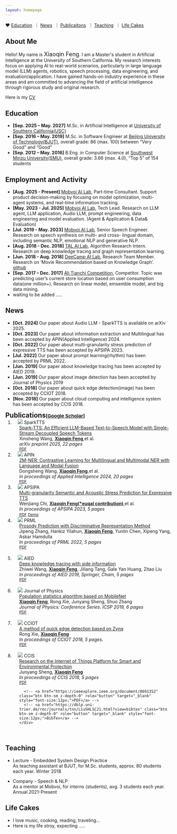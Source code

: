```yaml
---
layout: homepage
---
```

&#x2665; [Education](#education)  &nbsp;｜ [News](#news)  &nbsp;｜ [Publicaitons](#publications) &nbsp;｜ [Teaching](#teaching) &nbsp;｜ [Life Cakes](#life)

## <span id='about'>About Me</span>
<p align="justify">

Hello! My name is <font size=4px>Xiaoqin Feng</font>. I am a Master's student in Artificial Intelligence at the University of Southern California. My research interests focus on applying AI to real-world scenarios, particularly in large language model (LLM) agents, robotics, speech processing, data engineering, and evaluation/application. I have gained hands-on industry experience in these areas and am committed to advancing the field of artificial intelligence through rigorous study and original research.</p>
Here is my [CV](https://xqfeng-josie.github.io/resume/xiaoqin_cv.pdf)
<!-- **<font color=red>&#x1F4EC;I am applying for M.S. or MBA in computer science. </font>**Here is my [CV](https://xqfeng-josie.github.io/resume/xiaoqin_cv.pdf) and my [personal research statement](https://xqfeng-josie.github.io/resume/PS/xiaoqin-ps-general.pdf). -->

<!-- ## <span id='interests'>Research Interests</span>   

- **Natural Language Processing:** natural language understanding, semantic analysis, knowledge acquisition, 
information extraction, information representation, and their practical application. 
- **Machine Learning:** robust learning, unsupervised learning or semi-supervised learning, transfer learning.
- **Data Science:** data mining, dataset construction. -->
<!--
<strong style="color:#e74d3c; font-weight:600">I am looking for a postdoc or research scientist position in the US and EU. I would appreciate a ping if you see a job I might fit.</strong>
-->

## <span id='education'>Education</span>   
- **[Sep. 2025 –  May. 2027]** M.Sc. in Artificial Intelligence at [University of Southern California(USC)](https://english.bjut.edu.cn/)
- **[Sep. 2016 –  May. 2019]** M.Sc. in Software Engineer at [Beijing University of Technology(BJUT)](https://english.bjut.edu.cn/), overall grade: 86 (max. 100) between “Very Good” and “Good”
- **[Sep. 2012 – May. 2016]** B.Eng. in Computer Science at [Southwest Minzu University(SMU)](https://english.swun.edu.cn/), overall grade: 3.66 (max. 4.0), “Top 5” of 154 students

## <span id='activity'>Employment and Activity</span>   
- **[Aug. 2025 - Present]** [Mobvoi AI Lab](https://www.mobvoi.com/us), Part-time Consultant. Support product decision-making by focusing on model optimization, multi-agent systems, and real-time information tracking.
- **[May. 2023 - Jul. 2025]** [Mobvoi AI Lab](https://www.mobvoi.com/us), Tech Lead. Research on LLM agent, LLM application, Audio LLM, prompt engineering, data engineering and model evaluation. (Agent & Application & Data& Evaluation)
- **[Jul. 2019 - May. 2023]** [Mobvoi AI Lab](https://www.mobvoi.com/us), Senior Speech Engineer. Research on speech synthesis on multi- and cross- lingual domain, including semantic NLP, emotional NLP and generative NLP.
- **[Aug. 2018 - Dec. 2018]** [TAL AI Lab](https://en.100tal.com/), Algorithm Research Intern. Research on deep knowledge tracing and graph representation learning.
- **[Jun. 2018 - Aug. 2018]** [DeeCamp AI Lab](https://deecamp.com/#/home), Research Team Member. Research on ‘Movie Recommendation based on Knowledge Graph’. [github](https://github.com/XqFeng-Josie/Recommender-System-RS/tree/master/deecamp2018)
- **[Sep. 2017 – Dec. 2017]** [Ali Tianchi Competition](https://tianchi.aliyun.com/competition/entrance/231620/information), Competitor. Topic was predicting user’s current store location based on user consumption data(one million+). Research on linear model, emsemble model, and big data mining.
- waiting to be added .....

## <span id='news'>News</span>  
- **[Oct. 2024]** Our paper about Audio LLM - SparkTTS is available on arXiv 2025.
- **[Oct. 2023]** Our paper about information extraction and Multilingual has been accepted by APIN(Applied Intelligence) 2024.
- **[Oct. 2022]** Our paper about multi-granularity stress prediction of expressive TTS has been accepted by APSIPA 2023.
- **[Jul. 2022]** Our paper about prompt learning(rhythm) has been accepted by PRML 2022.
- **[Jun. 2019]** Our paper about knowledge tracing has been accepted by AIED 2019.
- **[Jun. 2019]** Our paper about image detection has been accepted by Journal of Physics 2019
- **[Oct. 2018]** Our paper about quick edge detection(image) has been accepted by CCIOT 2018.
- **[Nov. 2018]** Our paper about cloud computing and intelligence system has been accepted by CCIS 2018.

<h2 id="publications" style="margin: 2px 0px -15px;"><span id='publications'>Publications</span><temp style="font-size:15px;">[</temp><a href="https://scholar.google.com/citations?user=-rW26N0AAAAJ" target="_blank" style="font-size:15px;">Google Scholar</a><temp style="font-size:15px;">]</temp></h2>

<div class="publications">
<ol class="bibliography">




<li>
<div class="pub-row">
  <div class="col-sm-3 abbr" style="position: relative;padding-right: 15px;padding-left: 15px;">
    <img src="/assets/img/SparkTTS.jpg" class="teaser img-fluid z-depth-1">
            <abbr class="badge">SparkTTS</abbr>
  </div>
  <div id="peng2021copo" class="col-sm-9" style="position: relative;width: 100%;padding-right: 15px;padding-left: 20px;">
      <div class="title"> <a href="https://arxiv.org/pdf/2503.01710"> Spark-TTS: An Efficient LLM-Based Text-to-Speech Model with
Single-Stream Decoupled Speech Tokens </a></div>
      <div class="author">
        Xinsheng Wang, <strong><u>Xiaoqin Feng</u></strong>,et al.
      </div>
      <div class="periodical"><em>arXiv preprint 2025, 22 pages</em>
      </div>
    <div class="links">
      <a href="https://arxiv.org/pdf/2503.01710" class="btn btn-sm z-depth-0" role="button" target="_blank" style="font-size:12px;">PDF</a>
      <!-- <a href="https://github.com/yaoyao-liu/meta-transfer-learning" class="btn btn-sm z-depth-0" role="button" target="_blank" style="font-size:12px;">Code</a>
      <a href="https://bibliography.yliu.de/TPAMI22.txt" class="btn btn-sm z-depth-0" role="button" target="_blank" style="font-size:12px;">BibTex</a> -->
    </div>
  </div>
</div>
</li>


<li>
<div class="pub-row">
  <div class="col-sm-3 abbr" style="position: relative;padding-right: 15px;padding-left: 15px;">
    <img src="/assets/img/APIN_2024.jpg" class="teaser img-fluid z-depth-1">
            <abbr class="badge">APIN</abbr>
  </div>
  <div id="peng2021copo" class="col-sm-9" style="position: relative;width: 100%;padding-right: 15px;padding-left: 20px;">
      <div class="title"> <a href="https://arxiv.org/pdf/2404.17122v1"> 2M-NER: Contrastive Learning for Multilingual and Multimodal NER with Language and Modal Fusion </a></div>
      <div class="author">
        Dongsheng Wang, <strong><u>Xiaoqin Feng</u></strong>,et al.
      </div>
      <div class="periodical"><em>In proceedings of Applied Intelligence 2024, 20 pages</em>
      </div>
    <div class="links">
      <a href="https://arxiv.org/pdf/2404.17122v1" class="btn btn-sm z-depth-0" role="button" target="_blank" style="font-size:12px;">PDF</a>
      <!-- <a href="https://github.com/yaoyao-liu/meta-transfer-learning" class="btn btn-sm z-depth-0" role="button" target="_blank" style="font-size:12px;">Code</a>
      <a href="https://bibliography.yliu.de/TPAMI22.txt" class="btn btn-sm z-depth-0" role="button" target="_blank" style="font-size:12px;">BibTex</a> -->
    </div>
  </div>
</div>
</li>


<li>
<div class="pub-row">
  <div class="col-sm-3 abbr" style="position: relative;padding-right: 15px;padding-left: 15px;">
    <img src="/assets/img/APSIPA2023.png" class="teaser img-fluid z-depth-1">
            <abbr class="badge">APSIPA</abbr>
  </div>
  <div id="peng2021copo" class="col-sm-9" style="position: relative;width: 100%;padding-right: 15px;padding-left: 20px;">
      <div class="title"><a href="https://xqfeng-josie.github.io/resume/publications/APSIPA2023.pdf">Multi-granularity Semantic and Acoustic Stress Prediction for Expressive TTS </a></div>
      <div class="author">
        Wenjiang Chi, <strong><u>Xiaoqin Feng(*euqal contribution)</u></strong>,et al.
      </div>
      <div class="periodical"><em>In proceedings of APSIPA 2023, 5 pages</em>
      </div>
    <div class="links">
      <a href="https://xqfeng-josie.github.io/resume/publications/APSIPA2023.pdf" class="btn btn-sm z-depth-0" role="button" target="_blank" style="font-size:12px;">PDF</a>
      <a href="https://xqfeng-josie.github.io/stress/" class="btn btn-sm z-depth-0" role="button" target="_blank" style="font-size:12px;">Demo</a>
      <!-- <a href="https://github.com/yaoyao-liu/meta-transfer-learning" class="btn btn-sm z-depth-0" role="button" target="_blank" style="font-size:12px;">Code</a>
      <a href="https://bibliography.yliu.de/TPAMI22.txt" class="btn btn-sm z-depth-0" role="button" target="_blank" style="font-size:12px;">BibTex</a> -->
    </div>
  </div>
</div>
</li>



<li>
<div class="pub-row">
  <div class="col-sm-3 abbr" style="position: relative;padding-right: 15px;padding-left: 15px;">
    <img src="/assets/img/prompt2022.png" class="teaser img-fluid z-depth-1">
            <abbr class="badge">PRML</abbr>
  </div>
  <div id="peng2021copo" class="col-sm-9" style="position: relative;width: 100%;padding-right: 15px;padding-left: 20px;">
      <div class="title"><a href="https://xqfeng-josie.github.io/resume/publications/PRML2022.pdf">Prosody Prediction with Discriminative Representation Method</a></div>
      <div class="author">
        Jipeng Zhang, Hankiz Yilahun, <strong><u>Xiaoqin Feng</u></strong>, Yunlin Chen, Xipeng Yang, Askar Hamdulla
      </div>
      <div class="periodical"><em>In proceedings of PRML 2022, 5 pages</em>
      </div>
    <div class="links">
    <a href="https://xqfeng-josie.github.io/resume/publications/PRML2022.pdf" class="btn btn-sm z-depth-0" role="button" target="_blank" style="font-size:12px;">PDF</a>
      <!-- <a href="https://ieeexplore.ieee.org/abstract/document/9882251" class="btn btn-sm z-depth-0" role="button" target="_blank" style="font-size:12px;">PDF</a> -->
      <!-- <a href="https://github.com/yaoyao-liu/meta-transfer-learning" class="btn btn-sm z-depth-0" role="button" target="_blank" style="font-size:12px;">Code</a>
      <a href="https://bibliography.yliu.de/TPAMI22.txt" class="btn btn-sm z-depth-0" role="button" target="_blank" style="font-size:12px;">BibTex</a> -->
    </div>
  </div>
</div>
</li>

<br>
  
<li>
<div class="pub-row">
  <div class="col-sm-3 abbr" style="position: relative;padding-right: 15px;padding-left: 15px;">
    <img src="/assets/img/knowledge2019.png" class="teaser img-fluid z-depth-1">
            <abbr class="badge">AIED</abbr>
  </div>
  <div id="peng2021copo" class="col-sm-9" style="position: relative;width: 100%;padding-right: 15px;padding-left: 20px;">
      <div class="title"><a href="https://arxiv.org/pdf/1909.00372.pdf">Deep knowledge tracing with side information</a></div>
      <div class="author">
        Zhiwei Wang, <strong><u>Xiaoqin Feng</u></strong>, Jiliang Tang, Gale Yan Huang, Zitao Liu</div>
      <div class="periodical"><em>In proceedings of AIED 2019, Springer, Cham, 5 pages</em>
      </div>
    <div class="links">
      <a href="https://arxiv.org/pdf/1909.00372.pdf" class="btn btn-sm z-depth-0" role="button" target="_blank" style="font-size:12px;">PDF</a>
      <!-- <a href="https://gitlab.mpi-klsb.mpg.de/yaoyaoliu/rmm/" class="btn btn-sm z-depth-0" role="button" target="_blank" style="font-size:12px;">Code</a>
      <a href="https://class-il.mpi-inf.mpg.de/rmm/" class="btn btn-sm z-depth-0" role="button" target="_blank" style="font-size:12px;">Project Page</a>
      <a href="https://bibliography.yliu.de/NeurIPS21.txt" class="btn btn-sm z-depth-0" role="button" target="_blank" style="font-size:12px;">BibTex</a> -->
    </div>
  </div>
</div>
</li>
<br>


<li>
<div class="pub-row">
  <div class="col-sm-3 abbr" style="position: relative;padding-right: 15px;padding-left: 15px;">
    <img src="/assets/img/mobilenet2018.png" class="teaser img-fluid z-depth-1">
            <abbr class="badge">Journal of Physics</abbr>
  </div>
  <div id="peng2021copo" class="col-sm-9" style="position: relative;width: 100%;padding-right: 15px;padding-left: 20px;">
      <div class="title"><a href="https://iopscience.iop.org/article/10.1088/1742-6596/1237/2/022045/pdf">Population statistics algorithm based on MobileNet</a></div>
      <div class="author"><strong><u>Xiaoqin Feng</u></strong>, Rong Xie, Junyang Sheng, Shuo Zhang</div>
      <div class="periodical"><em>Journal of Physics: Conference Series. ICSP 2019, 6 pages</em>
      </div>
    <div class="links">
      <a href="https://iopscience.iop.org/article/10.1088/1742-6596/1237/2/022045/pdf" class="btn btn-sm z-depth-0" role="button" target="_blank" style="font-size:12px;">PDF</a>
      <!-- <a href="https://github.com/xinzheli1217/learning-to-self-train" class="btn btn-sm z-depth-0" role="button" target="_blank" style="font-size:12px;">Code</a>
      <a href="https://bibliography.yliu.de/CVIU21.txt" class="btn btn-sm z-depth-0" role="button" target="_blank" style="font-size:12px;">BibTex</a> -->
    </div>
  </div>
</div>
</li>
<br>
<li>
<div class="pub-row">
  <div class="col-sm-3 abbr" style="position: relative;padding-right: 15px;padding-left: 15px;">
    <img src="/assets/img/imagedetect2018.png" class="teaser img-fluid z-depth-1">
            <abbr class="badge">CCIOT</abbr>
  </div>
  <div id="peng2021copo" class="col-sm-9" style="position: relative;width: 100%;padding-right: 15px;padding-left: 20px;">
      <div class="title"><a href="https://xqfeng-josie.github.io/resume/publications/CCIOT2018.pdf">A method of quick edge detection based on Zynq</a></div>
      <div class="author">  Rong Xie, <strong><u>Xiaoqin Feng</u></strong></div>
      <div class="periodical"><em> In proceedings of CCIOT 2018, 5 pages.</em>
      </div>
    <div class="links">
     <a href="https://xqfeng-josie.github.io/resume/publications/CCIOT2018.pdf" class="btn btn-sm z-depth-0" role="button" target="_blank" style="font-size:12px;">PDF</a>
<!-- 
      <a href="https://ieeexplore.ieee.org/document/9032641" class="btn btn-sm z-depth-0" role="button" target="_blank" style="font-size:12px;">PDF</a> -->
      <!-- <a href="https://github.com/xinzheli1217/learning-to-self-train" class="btn btn-sm z-depth-0" role="button" target="_blank" style="font-size:12px;">Code</a>
      <a href="https://bibliography.yliu.de/CVIU21.txt" class="btn btn-sm z-depth-0" role="button" target="_blank" style="font-size:12px;">BibTex</a> -->
    </div>
  </div>
</div>
</li>

<br>

<li>
<div class="pub-row">
  <div class="col-sm-3 abbr" style="position: relative;padding-right: 15px;padding-left: 15px;">
    <img src="/assets/img/ccis2018.png" class="teaser img-fluid z-depth-1">
            <abbr class="badge">CCIS</abbr>
  </div>
  <div id="peng2021copo" class="col-sm-9" style="position: relative;width: 100%;padding-right: 15px;padding-left: 20px;">
      <div class="title"><a href="https://xqfeng-josie.github.io/resume/publications/CCIS2018.pdf">Research on the Internet of Things Platform for Smart and Environmental Protection</a></div>
      <div class="author"> Junyang Sheng, <strong><u>Xiaoqin Feng</u></strong></div>
      <div class="periodical"><em>In proceedings of CCIS 2018, 5 pages</em>
      </div>
    <div class="links">
     <a href="https://xqfeng-josie.github.io/resume/publications/CCIS2018.pdf" class="btn btn-sm z-depth-0" role="button" target="_blank" style="font-size:12px;">PDF</a>

      <!-- <a href="https://ieeexplore.ieee.org/document/8691352" class="btn btn-sm z-depth-0" role="button" target="_blank" style="font-size:12px;">PDF</a> -->
      <!-- <a href="https://dblp.uni-trier.de/rec/journals/tnn/LiuSHLSC21.html?view=bibtex" class="btn btn-sm z-depth-0" role="button" target="_blank" style="font-size:12px;">BibTex</a> -->
    </div>
  </div>
</div>
</li>

<br>
  

</ol>
</div>

## <span id='teaching'>Teaching</span>

- Lecture - Embedded System Design Practice <br>As teaching assistant at BJUT, for M.Sc. students, approx. 80 students each year. Winter 2018

- Company - Speech & NLP <br>As a mentor at Mobvoi, for interns (students), avg. 3 students each year. Annual  2021-Present

## <span id='life'>Life Cakes</span> 
- I love music, cooking, reading, traveling...
- Here is my life stroy, expecting .....